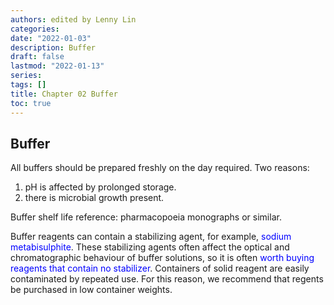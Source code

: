 ```yaml
---
authors: edited by Lenny Lin
categories: 
date: "2022-01-03"
description: Buffer
draft: false
lastmod: "2022-01-13"
series: 
tags: []
title: Chapter 02 Buffer
toc: true
---
```



<!--more-->

## Buffer

All buffers should be prepared freshly on the day required.  Two reasons:  
1) pH is affected by prolonged storage.  
2) there is microbial growth present.  

Buffer shelf life reference: pharmacopoeia monographs or similar.  

Buffer reagents can contain a stabilizing agent, for example, <font color = "blue">sodium metabisulphite</font>. These stabilizing agents often affect the optical and chromatographic behaviour of buffer solutions, so it is often <font color = "blue">worth buying reagents that contain no stabilizer</font>. Containers of solid reagent are easily contaminated by repeated use. For this reason, we recommend that regents be purchased in low container weights.
